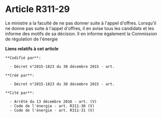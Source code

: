 # Article R311-29

Le ministre a la faculté de ne pas donner suite à l'appel d'offres. Lorsqu'il ne donne pas suite à l'appel d'offres, il en
avise tous les candidats et les informe des motifs de sa décision. Il en informe également la Commission de régulation de
l'énergie

**Liens relatifs à cet article**

	**Codifié par**:

	  - Décret n°2015-1823 du 30 décembre 2015 - art.

	**Créé par**:

	  - Décret n°2015-1823 du 30 décembre 2015 - art.

	**Cité par**:

	  - Arrêté du 13 décembre 2016 - art. (V)
	  - Code de l'énergie - art. R311-30 (V)
	  - Code de l'énergie - art. R311-31 (V)
